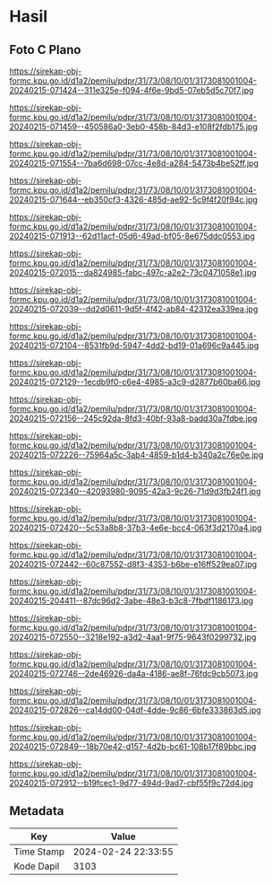 # Hasil

## Foto C Plano

https://sirekap-obj-formc.kpu.go.id/d1a2/pemilu/pdpr/31/73/08/10/01/3173081001004-20240215-071424--311e325e-f094-4f6e-9bd5-07eb5d5c70f7.jpg

https://sirekap-obj-formc.kpu.go.id/d1a2/pemilu/pdpr/31/73/08/10/01/3173081001004-20240215-071459--450586a0-3eb0-458b-84d3-e108f2fdb175.jpg

https://sirekap-obj-formc.kpu.go.id/d1a2/pemilu/pdpr/31/73/08/10/01/3173081001004-20240215-071554--7ba6d698-07cc-4e8d-a284-5473b4be52ff.jpg

https://sirekap-obj-formc.kpu.go.id/d1a2/pemilu/pdpr/31/73/08/10/01/3173081001004-20240215-071644--eb350cf3-4326-485d-ae92-5c9f4f20f94c.jpg

https://sirekap-obj-formc.kpu.go.id/d1a2/pemilu/pdpr/31/73/08/10/01/3173081001004-20240215-071913--62d11acf-05d6-49ad-bf05-8e675ddc0553.jpg

https://sirekap-obj-formc.kpu.go.id/d1a2/pemilu/pdpr/31/73/08/10/01/3173081001004-20240215-072015--da824985-fabc-497c-a2e2-73c0471058e1.jpg

https://sirekap-obj-formc.kpu.go.id/d1a2/pemilu/pdpr/31/73/08/10/01/3173081001004-20240215-072039--dd2d0611-9d5f-4f42-ab84-42312ea339ea.jpg

https://sirekap-obj-formc.kpu.go.id/d1a2/pemilu/pdpr/31/73/08/10/01/3173081001004-20240215-072104--8531fb9d-5947-4dd2-bd19-01a696c9a445.jpg

https://sirekap-obj-formc.kpu.go.id/d1a2/pemilu/pdpr/31/73/08/10/01/3173081001004-20240215-072129--1ecdb9f0-c6e4-4985-a3c9-d2877b60ba66.jpg

https://sirekap-obj-formc.kpu.go.id/d1a2/pemilu/pdpr/31/73/08/10/01/3173081001004-20240215-072156--245c92da-8fd3-40bf-93a8-badd30a7fdbe.jpg

https://sirekap-obj-formc.kpu.go.id/d1a2/pemilu/pdpr/31/73/08/10/01/3173081001004-20240215-072226--75964a5c-3ab4-4859-b1d4-b340a2c76e0e.jpg

https://sirekap-obj-formc.kpu.go.id/d1a2/pemilu/pdpr/31/73/08/10/01/3173081001004-20240215-072340--42093980-9095-42a3-9c26-71d9d3fb24f1.jpg

https://sirekap-obj-formc.kpu.go.id/d1a2/pemilu/pdpr/31/73/08/10/01/3173081001004-20240215-072420--5c53a8b8-37b3-4e6e-bcc4-063f3d2170a4.jpg

https://sirekap-obj-formc.kpu.go.id/d1a2/pemilu/pdpr/31/73/08/10/01/3173081001004-20240215-072442--60c87552-d8f3-4353-b6be-e16ff529ea07.jpg

https://sirekap-obj-formc.kpu.go.id/d1a2/pemilu/pdpr/31/73/08/10/01/3173081001004-20240215-204411--87dc96d2-3abe-48e3-b3c8-7fbdf1186173.jpg

https://sirekap-obj-formc.kpu.go.id/d1a2/pemilu/pdpr/31/73/08/10/01/3173081001004-20240215-072550--3218e192-a3d2-4aa1-9f75-9643f0299732.jpg

https://sirekap-obj-formc.kpu.go.id/d1a2/pemilu/pdpr/31/73/08/10/01/3173081001004-20240215-072746--2de46926-da4a-4186-ae8f-76fdc9cb5073.jpg

https://sirekap-obj-formc.kpu.go.id/d1a2/pemilu/pdpr/31/73/08/10/01/3173081001004-20240215-072826--ca14dd00-04df-4dde-9c86-6bfe333863d5.jpg

https://sirekap-obj-formc.kpu.go.id/d1a2/pemilu/pdpr/31/73/08/10/01/3173081001004-20240215-072849--18b70e42-d157-4d2b-bc61-108b17f89bbc.jpg

https://sirekap-obj-formc.kpu.go.id/d1a2/pemilu/pdpr/31/73/08/10/01/3173081001004-20240215-072912--b19fcec1-9d77-494d-9ad7-cbf55f9c72d4.jpg


## Metadata

| Key        | Value               |
| ---------- | ------------------- |
| Time Stamp | 2024-02-24 22:33:55 |
| Kode Dapil | 3103                |



